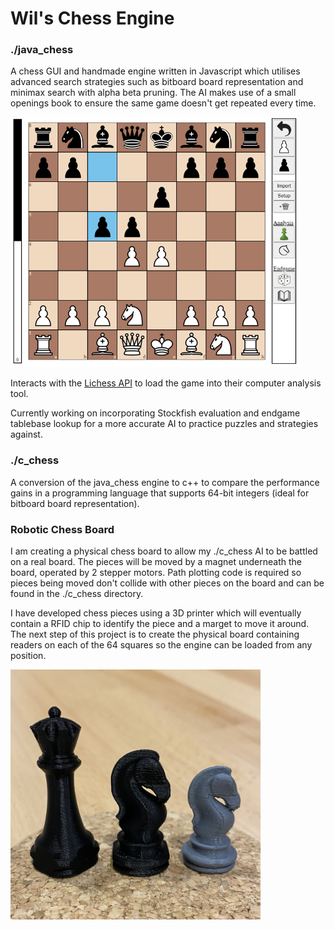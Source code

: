# Wil's Chess Engine

### ./java_chess 

A chess GUI and handmade engine written in Javascript which utilises advanced search strategies such as bitboard board representation and minimax search with alpha beta pruning. The AI makes use of a small openings book to ensure the same game doesn't get repeated every time.

<img src="./imgs/webpage_screenshot.png" style="margin: auto;" alt="Java Chess" height="400"/>

Interacts with the [Lichess API](https://lichess.org/api) to load the game into their computer analysis tool.

Currently working on incorporating Stockfish evaluation and endgame tablebase lookup for a more accurate AI to practice puzzles and strategies against. 

### ./c_chess

A conversion of the java_chess engine to c++ to compare the performance gains in a programming language that supports 64-bit integers (ideal for bitboard board representation).

### Robotic Chess Board

I am creating a physical chess board to allow my ./c_chess AI to be battled on a real board. The pieces will be moved by a magnet underneath the board, operated by 2 stepper motors. Path plotting code is required so pieces being moved don't collide with other pieces on the board and can be found in the ./c_chess directory.

I have developed chess pieces using a 3D printer which will eventually contain a RFID chip to identify the piece and a marget to move it around. The next step of this project is to create the physical board containing readers on each of the 64 squares so the engine can be loaded from any position.   

<img src="./imgs/3d_printed_chess_pieces.jpg" style="margin: auto;" alt="3D Printed Chess Pieces" height="400"/>
